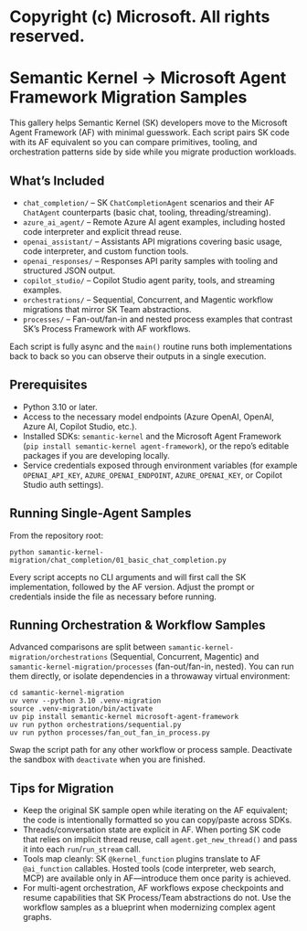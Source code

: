 # Copyright (c) Microsoft. All rights reserved.
# Semantic Kernel → Microsoft Agent Framework Migration Samples

This gallery helps Semantic Kernel (SK) developers move to the Microsoft Agent Framework (AF) with minimal guesswork. Each script pairs SK code with its AF equivalent so you can compare primitives, tooling, and orchestration patterns side by side while you migrate production workloads.

## What’s Included
- `chat_completion/` – SK `ChatCompletionAgent` scenarios and their AF `ChatAgent` counterparts (basic chat, tooling, threading/streaming).
- `azure_ai_agent/` – Remote Azure AI agent examples, including hosted code interpreter and explicit thread reuse.
- `openai_assistant/` – Assistants API migrations covering basic usage, code interpreter, and custom function tools.
- `openai_responses/` – Responses API parity samples with tooling and structured JSON output.
- `copilot_studio/` – Copilot Studio agent parity, tools, and streaming examples.
- `orchestrations/` – Sequential, Concurrent, and Magentic workflow migrations that mirror SK Team abstractions.
- `processes/` – Fan-out/fan-in and nested process examples that contrast SK’s Process Framework with AF workflows.

Each script is fully async and the `main()` routine runs both implementations back to back so you can observe their outputs in a single execution.

## Prerequisites
- Python 3.10 or later.
- Access to the necessary model endpoints (Azure OpenAI, OpenAI, Azure AI, Copilot Studio, etc.).
- Installed SDKs: `semantic-kernel` and the Microsoft Agent Framework (`pip install semantic-kernel agent-framework`), or the repo’s editable packages if you are developing locally.
- Service credentials exposed through environment variables (for example `OPENAI_API_KEY`, `AZURE_OPENAI_ENDPOINT`, `AZURE_OPENAI_KEY`, or Copilot Studio auth settings).

## Running Single-Agent Samples
From the repository root:
```
python samantic-kernel-migration/chat_completion/01_basic_chat_completion.py
```
Every script accepts no CLI arguments and will first call the SK implementation, followed by the AF version. Adjust the prompt or credentials inside the file as necessary before running.

## Running Orchestration & Workflow Samples
Advanced comparisons are split between `samantic-kernel-migration/orchestrations` (Sequential, Concurrent, Magentic) and `samantic-kernel-migration/processes` (fan-out/fan-in, nested). You can run them directly, or isolate dependencies in a throwaway virtual environment:
```
cd samantic-kernel-migration
uv venv --python 3.10 .venv-migration
source .venv-migration/bin/activate
uv pip install semantic-kernel microsoft-agent-framework
uv run python orchestrations/sequential.py
uv run python processes/fan_out_fan_in_process.py
```
Swap the script path for any other workflow or process sample. Deactivate the sandbox with `deactivate` when you are finished.

## Tips for Migration
- Keep the original SK sample open while iterating on the AF equivalent; the code is intentionally formatted so you can copy/paste across SDKs.
- Threads/conversation state are explicit in AF. When porting SK code that relies on implicit thread reuse, call `agent.get_new_thread()` and pass it into each `run`/`run_stream` call.
- Tools map cleanly: SK `@kernel_function` plugins translate to AF `@ai_function` callables. Hosted tools (code interpreter, web search, MCP) are available only in AF—introduce them once parity is achieved.
- For multi-agent orchestration, AF workflows expose checkpoints and resume capabilities that SK Process/Team abstractions do not. Use the workflow samples as a blueprint when modernizing complex agent graphs.
